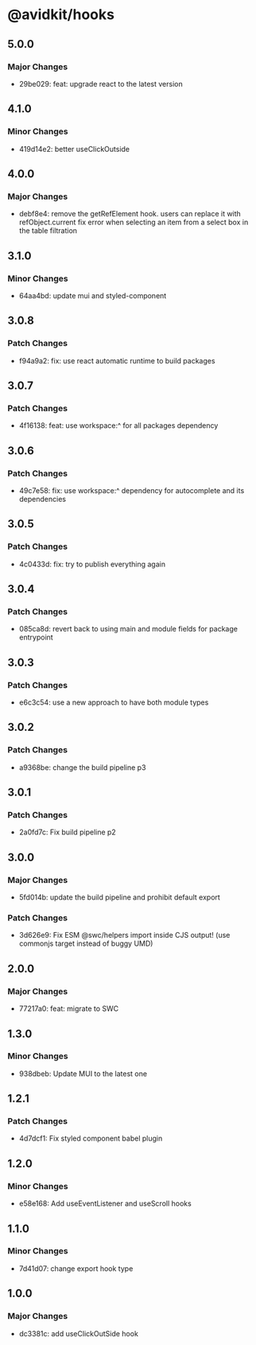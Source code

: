 # @avidkit/hooks

## 5.0.0

### Major Changes

- 29be029: feat: upgrade react to the latest version

## 4.1.0

### Minor Changes

- 419d14e2: better useClickOutside

## 4.0.0

### Major Changes

- debf8e4: remove the getRefElement hook. users can replace it with refObject.current
  fix error when selecting an item from a select box in the table filtration

## 3.1.0

### Minor Changes

- 64aa4bd: update mui and styled-component

## 3.0.8

### Patch Changes

- f94a9a2: fix: use react automatic runtime to build packages

## 3.0.7

### Patch Changes

- 4f16138: feat: use workspace:^ for all packages dependency

## 3.0.6

### Patch Changes

- 49c7e58: fix: use workspace:^ dependency for autocomplete and its dependencies

## 3.0.5

### Patch Changes

- 4c0433d: fix: try to publish everything again

## 3.0.4

### Patch Changes

- 085ca8d: revert back to using main and module fields for package entrypoint

## 3.0.3

### Patch Changes

- e6c3c54: use a new approach to have both module types

## 3.0.2

### Patch Changes

- a9368be: change the build pipeline p3

## 3.0.1

### Patch Changes

- 2a0fd7c: Fix build pipeline p2

## 3.0.0

### Major Changes

- 5fd014b: update the build pipeline and prohibit default export

### Patch Changes

- 3d626e9: Fix ESM @swc/helpers import inside CJS output! (use commonjs target instead of buggy UMD)

## 2.0.0

### Major Changes

- 77217a0: feat: migrate to SWC

## 1.3.0

### Minor Changes

- 938dbeb: Update MUI to the latest one

## 1.2.1

### Patch Changes

- 4d7dcf1: Fix styled component babel plugin

## 1.2.0

### Minor Changes

- e58e168: Add useEventListener and useScroll hooks

## 1.1.0

### Minor Changes

- 7d41d07: change export hook type

## 1.0.0

### Major Changes

- dc3381c: add useClickOutSide hook
